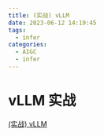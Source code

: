 ```yaml
---
title: (实战) vLLM 
date: 2023-06-12 14:19:45
tags:
  - infer
categories: 
  - AIGC
  - infer 
---
```


<p></p>
<!-- more -->

#  vLLM 实战
[(实战) vLLM](https://candied-skunk-1ca.notion.site/vllm-a35a50c4cd2c4875a8de173575275217?pvs=4)